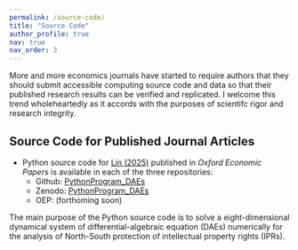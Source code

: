 ```yaml
---
permalink: /source-code/
title: "Source Code"
author_profile: true
nav: true
nav_order: 3
---
```


More and more economics journals have started to require authors that they should submit accessible computing source code and data so that their published research results can be verified and replicated. I welcome this trend wholeheartedly as it accords with the purposes of scientifc rigor and research integrity.

## Source Code for Published Journal Articles

* Python source code for [Lin (2025)](https:doi.prg/10.1093/oep/gpaf024) published in *Oxford Economic Papers* is available in each of the three repositories:
  - Github: [PythonProgram_DAEs](https://github.com/hwanclin/PythonProgram_DAEs)
  - Zenodo: [PythonProgram_DAEs](https://zenodo.org/records/15233608)
  - OEP: (forthoming soon)

The main purpose of the Python source code is to solve a eight-dimensional dynamical system of differential-algebraic equation (DAEs) numerically for the analysis of North-South protection of intellectual property rights (IPRs).
